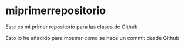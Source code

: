 # miprimerrepositorio
Este es mi primer repositorio para las clases de Github

Esto lo he añadido para mostrar como se hace un commit desde Github
